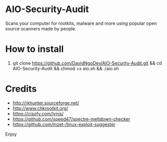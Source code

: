 # AIO-Security-Audit
Scans your computer for rootkits, malware and more using popular open source scanners made by people.

# How to install
1. git clone https://github.com/DavidNgoDev/AIO-Security-Audit.git && cd AIO-Security-Audit && chmod +x aio.sh && ./aio.sh

# Credits
- http://rkhunter.sourceforge.net/
- http://www.chkrootkit.org/
- https://cisofy.com/lynis/
- https://github.com/speed47/spectre-meltdown-checker
- https://github.com/mzet-/linux-exploit-suggester

Enjoy
